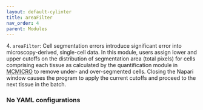 ```yaml
---
layout: default-cylinter
title: areaFilter
nav_order: 4
parent: Modules
---
```


4\. `areaFilter`: Cell segmentation errors introduce significant error into microscopy-derived, single-cell data. In this module, users assign lower and upper cutoffs on the distribution of segmentation area (total pixels) for cells comprising each tissue as calculated by the quantification module in [MCMICRO](https://mcmicro.org/) to remove under- and over-segmented cells. Closing the Napari window causes the program to apply the current cutoffs and proceed to the next tissue in the batch.

### No YAML configurations
